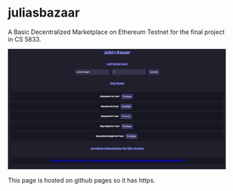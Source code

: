 # juliasbazaar
A Basic Decentralized Marketplace on Ethereum Testnet for the final project in CS 5833.

![website overview](bazaarScreenShot.png)


This page is hosted on github pages so it has https. 
